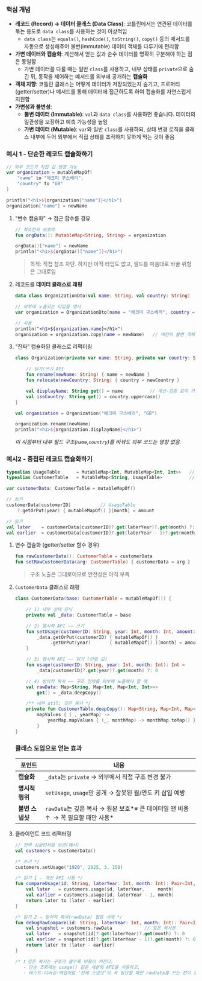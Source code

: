 ### 핵심 개념

- **레코드 (Record) → 데이터 클래스 (Data Class)**: 코틀린에서는 연관된 데이터를 묶는 용도로 `data class`를 사용하는 것이 이상적임
    - `data class`는 `equals()`, `hashCode()`, `toString()`, `copy()` 등의 메서드를 자동으로 생성해주어 불변(immutable) 데이터 객체를 다루기에 편리함
- **가변 데이터와 캡슐화**: 계산해서 얻는 값과 순수 데이터를 명확히 구분해야 하는 점은 동일함
    - 가변 데이터를 다룰 때는 일반 `class`를 사용하고, 내부 상태를 `private`으로 숨긴 뒤, 동작을 제어하는 메서드를 외부에 공개하는 **캡슐화**
- **객체 지향**: 코틀린 클래스는 어떻게 데이터가 저장되었는지 숨기고, 프로퍼티(getter/setter)나 메서드를 통해 데이터에 접근하도록 하여 캡슐화를 자연스럽게 지원함
- **가변성과 불변성**:
    - **불변 데이터 (Immutable)**: `val`과 `data class`를 사용하면 좋습니다. 데이터의 일관성을 보장하고 예측 가능성을 높임
    - **가변 데이터 (Mutable)**: `var`와 일반 `class`를 사용하되, 상태 변경 로직을 클래스 내부에 두어 외부에서 직접 상태를 조작하지 못하게 막는 것이 좋음

### 예시 1 - 단순한 레코드 캡슐화하기

```kotlin
// 외부 코드가 직접 값 변경 가능
var organization = mutableMapOf(
    "name" to "애크미 구스베리",
    "country" to "GB"
)

println("<h1>${organization["name"]}</h1>")
organization["name"] = newName
```

1. “변수 캡슐화” → 접근 함수를 경유
    
    ```kotlin
    // 최소한의 보호막
    fun orgData(): MutableMap<String, String> = organization
    
    orgData()["name"] = newName
    println("<h1>${orgData()["name"]}</h1>")
    ```
    
    > 목적: 직접 참조 차단. 하지만 아직 타입도 없고, 필드를 마음대로 바꿀 위험은 그대로임
    > 
2. 레코드를 **데이터 클래스로 래핑**
    
    ```kotlin
    data class OrganizationDto(val name: String, val country: String)
    
    // 외부에 노출되는 타입을 명시
    var organization = OrganizationDto(name = "애크미 구스베리", country = "GB")
    
    // 사용
    println("<h1>${organization.name}</h1>")
    organization = organization.copy(name = newName)   // 여전히 불변 객체
    ```
    
3. “진짜” 캡슐화된 클래스로 리팩터링
    
    ```kotlin
    class Organization(private var name: String, private var country: String) {
    
        // 읽기/쓰기 API
        fun rename(newName: String) { name = newName }
        fun relocate(newCountry: String) { country = newCountry }
    
        val displayName: String get() = name          // 계산·검증 로직 가능
        val isoCountry: String get() = country.uppercase()
    }
    
    val organization = Organization("애크미 구스베리", "GB")
    
    organization.rename(newName)
    println("<h1>${organization.displayName}</h1>")
    ```
    
    *이 시점부터 내부 필드 구조(`name`,`country`)를 바꿔도 외부 코드는 영향 없음.*
    

### 예시2 - 중첩된 레코드 캡슐화하기

```kotlin
typealias UsageTable      = MutableMap<Int, MutableMap<Int, Int>>   // <Year, <Month, Amount>>
typealias CustomerTable   = MutableMap<String, UsageTable>          // <CustomerID, UsageTable>

var customerData: CustomerTable = mutableMapOf()

// 쓰기
customerData[customerID]           // UsageTable
    ?.getOrPut(year) { mutableMapOf() }[month] = amount

// 읽기
val later    = customerData[customerID]?.get(laterYear)?.get(month) ?: 0
val earlier  = customerData[customerID]?.get(laterYear - 1)?.get(month) ?: 0
```

1. 변수 캡슐화 (getter/setter 함수 경유)
    
    ```kotlin
    fun rawCustomerData(): CustomerTable = customerData
    fun setRawCustomerData(arg: CustomerTable) { customerData = arg }
    ```
    
    > 구조 노출은 그대로이므로 안전성은 아직 부족
    > 
2. `CustomerData` 클래스로 래핑
    
    ```kotlin
    class CustomerData(base: CustomerTable = mutableMapOf()) {
    
        // 1) 내부 상태 은닉
        private val _data: CustomerTable = base
    
        // 2) 명시적 API —— 쓰기
        fun setUsage(customerID: String, year: Int, month: Int, amount: Int) {
            _data.getOrPut(customerID) { mutableMapOf() }
                 .getOrPut(year)       { mutableMapOf() }[month] = amount
        }
    
        // 3) 명시적 API —— 읽기 (단일 값)
        fun usage(customerID: String, year: Int, month: Int): Int =
            _data[customerID]?.get(year)?.get(month) ?: 0
    
        // 4) 방어적 복사 —— 구조 전체를 외부에 노출해야 할 때
        val rawData: Map<String, Map<Int, Map<Int, Int>>>
            get() = _data.deepCopy()
    
        /** 내부 util: 깊은 복사 */
        private fun CustomerTable.deepCopy(): Map<String, Map<Int, Map<Int, Int>>> =
            mapValues { (_, yearMap) ->
                yearMap.mapValues { (_, monthMap) -> monthMap.toMap() }
            }
    }
    ```
    
    ### 클래스 도입으로 얻는 효과
    
    | 포인트 | 내용 |
    | --- | --- |
    | **캡슐화** | `_data`는 `private` → 외부에서 직접 구조 변경 불가 |
    | **명시적 행위** | `setUsage`, `usage`만 공개 → 잘못된 월/연도 키 삽입 예방 |
    | **불변 스냅샷** | `rawData`는 깊은 복사 → 원본 보호*※ 큰 데이터일 땐 비용 ↑ → 꼭 필요할 때만 사용* |
3. 클라이언트 코드 리팩터링
    
    ```kotlin
    // 전역 싱글턴처럼 보관(예시)
    val customers = CustomerData()
    
    /* 쓰기 */
    customers.setUsage("1920", 2025, 3, 150)
    
    /* 읽기 1 — 계산 API 사용 */
    fun compareUsage(id: String, laterYear: Int, month: Int): Pair<Int, Int> {
        val later   = customers.usage(id, laterYear,     month)
        val earlier = customers.usage(id, laterYear - 1, month)
        return later to (later - earlier)
    }
    
    /* 읽기 2 — 방어적 복사(rawData) 필요 사례 */
    fun debugRawCompare(id: String, laterYear: Int, month: Int): Pair<Int, Int> {
        val snapshot = customers.rawData            // 깊은 복사본
        val later   = snapshot[id]?.get(laterYear)?.get(month) ?: 0
        val earlier = snapshot[id]?.get(laterYear - 1)?.get(month) ?: 0
        return later to (later - earlier)
    }
    
    /* ❗ 깊은 복사는 구조가 클수록 비용이 커진다.
       - 단순 조회에는 usage() 같은 세분화 API를 사용하고,
       - 테스트·디버깅·백업처럼 ‘전체 스냅샷’이 꼭 필요할 때만 rawData를 쓰는 편이 좋다. */
    ```
